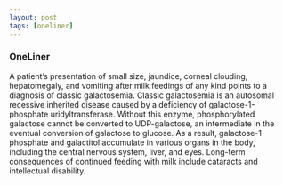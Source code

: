 ```yaml
---
layout: post
tags: [oneliner]
---
```



### OneLiner

A patient’s presentation of small size, jaundice, corneal clouding, hepatomegaly, and vomiting after milk feedings of any kind points to a diagnosis of classic galactosemia. Classic galactosemia is an autosomal recessive inherited disease caused by a deficiency of galactose-1-phosphate uridyltransferase. Without this enzyme, phosphorylated galactose cannot be converted to UDP-galactose, an intermediate in the eventual conversion of galactose to glucose. As a result, galactose-1-phosphate and galactitol accumulate in various organs in the body, including the central nervous system, liver, and eyes. Long-term consequences of continued feeding with milk include cataracts and intellectual disability.
